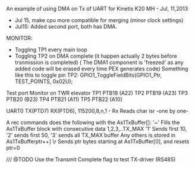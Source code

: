 An example of using DMA on Tx of UART for Kinetis K20
MH - Jul, 11,2013
- Jul 15, make cpu more compatible for merging (minor clock settings)
- Jul15: Added second port, both has DMA. 

MONITOR:
- Toggling TP1 every main loop 
- Toggling TP2 on DMA complete (it happen actually 2 bytes before trsnmission is completed)
	( The DMA1 component is 'freezed' as any added code will be erased every time PEX generates code)
		Something like this to toggle pin TP2:
		GPIO1_ToggleFieldBits(GPIO1_Ptr, TEST_POINTS, 0x02U);
  

Test 	port 	Monitor on TWR elevator
TP1 	PTB18	(A22)
TP2 	PTB19	(A23)
TP3 	PTB20	(B23)
TP4		PTB21	(A11)
TP5		PTB22	(A10)

UART0 TX(PTD7) RX(PTD6), 115200,8,n,1 - 
 Rx Reads char isr -one by one- 
 
 A rec commands does the following with the As1TxBuffer[]:
  	'~' Fills the As1TxBuffer block with consecutive data 1,2,3,..TX_MAX 
	'1' Sends first 10, '2' sends first 50, '3' sends all TX_MAX buffer
	Any others is stored in As1TxBufferptr++] 
	\r  Sends ptr bytes starting at As1TxBuffer[0], and resets ptr=0  
 
 /// @TODO Use the Transmit Complete flag to test TX-driver (RS485)
   